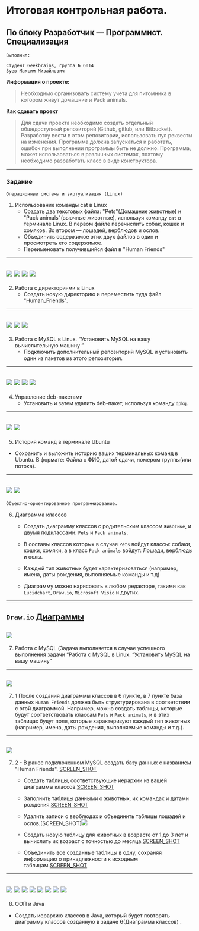 # Итоговая контрольная работа.

## По блоку Разработчик — Программист. Специализация
```
Выполнил:

Студент Geekbrains, группа № 6014
Зуев Максим Мизайлович
```

**Информация о проекте:**

> Необходимо организовать систему учета для питомника в котором живут домашние и Pack animals.

**Как сдавать проект**

>Для сдачи проекта необходимо создать отдельный общедоступный репозиторий (Github, gitlub, или Bitbucket). Разработку вести в этом репозитории, использовать пул реквесты на изменения. Программа должна запускаться и работать, ошибок при выполнении программы быть не должно. Программа, может использоваться в различных системах, поэтому необходимо разработать класс в виде конструктора.
---
### Задание
```
Операционные системы и виртуализация (Linux)
```

1. Использование команды cat в Linux
   - Создать два текстовых файла: "Pets"(Домашние животные) и "Pack animals"(вьючные животные), используя команду `cat` в терминале Linux. В первом файле перечислить собак, кошек и хомяков. Во втором — лошадей,  верблюдов и ослов.
   - Объединить содержимое этих двух файлов в один и просмотреть его  содержимое.
   - Переименовать получившийся файл в "Human Friends"

---
![](./ScreenShots/Screenshot%202024-08-26%20214332.png)
![](./ScreenShots/Screenshot%202024-08-26%20215240.png)
![](./ScreenShots/Screenshot%202024-08-26%20215540.png)
![](./ScreenShots/Screenshot%202024-08-26%20220457.png)
---
2. Работа с директориями в Linux
   - Создать новую директорию и переместить туда файл "Human_Friends".
---
![](./ScreenShots/Screenshot%202024-08-26%20222031.png)
![](./ScreenShots/Screenshot%202024-08-26%20222737.png)
![](./ScreenShots/Screenshot%202024-08-26%20222913.png)
---
3. Работа с MySQL в Linux. “Установить MySQL на вашу вычислительную машину ”
   - Подключить дополнительный репозиторий MySQL и установить один из пакетов из этого репозитория.
---
![](./ScreenShots/Screenshot%202024-08-26%20224846.png)
![](./ScreenShots/Screenshot%202024-08-26%20225421.png)
![](./ScreenShots/Screenshot%202024-08-26%20225231.png)
![](./ScreenShots/Screenshot%202024-08-26%20230054.png)
---

4. Управление deb-пакетами
   - Установить и затем удалить deb-пакет, используя команду `dpkg`.
---
   ![](./ScreenShots/Screenshot%202024-08-26%20232505.png)
   ![](./ScreenShots/Screenshot%202024-08-26%20233130.png)
---
 5. История команд в терминале Ubuntu

   - Сохранить и выложить историю ваших терминальных команд в Ubuntu. В формате: Файла с ФИО, датой сдачи, номером группы(или потока).
---
   ![](./ScreenShots/Screenshot%202024-08-26%20233650.png)
   ![](./ScreenShots/Screenshot%202024-08-26%20233656.png)
---
```
Объектно-ориентированное программирование.
```
6. Диаграмма классов
   - Создать диаграмму классов с родительским классом `Животные`, и двумя подклассами: `Pets` и `Pack animals`.

   - В составы классов которых в случае `Pets` войдут классы: собаки, кошки, хомяки, а в класс `Pack animals` войдут: Лошади, верблюды и ослы.

   - Каждый тип животных будет характеризоваться (например, имена, даты рождения, выполняемые команды и т.д)

   - Диаграмму можно нарисовать в любом редакторе, такими как `Lucidchart`, `Draw.io`, `Microsoft Visio` и других.
---
 `Draw.io` [Диаграммы](./Animals_diagramm/)
---
![](./Animals_diagramm/Animals_diagramm.svg)
---
7. Работа с MySQL (Задача выполняется в случае успешного выполнения задачи    “Работа с MySQL в Linux. “Установить MySQL на вашу машину”
---
![](./ScreenShots/Screenshot%202024-08-27%20232813.png)
---
7. 1 После создания диаграммы классов в 6 пункте, в 7 пункте база данных `Human Friends` должна быть структурирована в соответствии с этой диаграммой. Например, можно создать таблицы, которые будут соответствовать классам `Pets` и `Pack animals`, и в этих таблицах будут поля, которые характеризуют каждый тип животных (например, имена, даты рождения, выполняемые команды и т.д.).
---
![](./ScreenShots/Screenshot%202024-08-29%20003517.png)
---
7. 2   - В ранее подключенном MySQL создать базу данных с названием "Human Friends". [SCREEN_SHOT](./ScreenShots/Screenshot%202024-08-28%20215516.png)
   - Создать таблицы, соответствующие иерархии из вашей диаграммы классов.[SCREEN_SHOT](./ScreenShots/Screenshot%202024-08-29%20012922.png)

   - Заполнить таблицы данными о животных, их командах и датами рождения.[SCREEN_SHOT](./ScreenShots/Screenshot%202024-08-29%20014806.png)

   - Удалить записи о верблюдах и объединить таблицы лошадей и ослов.[SCREEN_SHOT]![](./ScreenShots/Screenshot%202024-08-29%20003225.png)

   - Создать новую таблицу для животных в возрасте от 1 до 3 лет и вычислить
   их возраст с точностью до месяца.[SCREEN_SHOT](./ScreenShots/Screenshot%202024-08-29%20013909.png)

   - Объединить все созданные таблицы в одну, сохраняя информацию о принадлежности к исходным таблицам.[SCREEN_SHOT](./ScreenShots/Screenshot%202024-08-29%20013722.png)
---
![](./ScreenShots/Screenshot%202024-08-28%20215516.png)
![](./ScreenShots/Screenshot%202024-08-29%20014746.png)
![](./ScreenShots/Screenshot%202024-08-29%20014806.png)
![](./ScreenShots/Screenshot%202024-08-29%20012922.png)
![](./ScreenShots/Screenshot%202024-08-29%20003225.png)
![](./ScreenShots/Screenshot%202024-08-29%20013909.png)
![](./ScreenShots/Screenshot%202024-08-29%20013722.png)
![](./ScreenShots/Screenshot%202024-08-29%20013727.png)
---
8.  ООП и Java
   - Создать иерархию классов в Java, который будет повторять диаграмму классов созданную в задаче 6(Диаграмма классов) .

